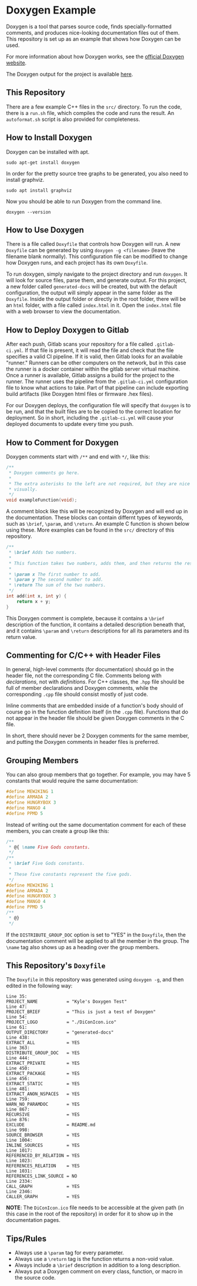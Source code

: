 # Doxygen Example

Doxygen is a tool that parses source code, finds specially-formatted comments,
and produces nice-looking documentation files out of them. This repository is
set up as an example that shows how Doxygen can be used.

For more information about how Doxygen works, see the [official Doxygen
website](https://www.doxygen.nl/index.html).

The Doxygen output for the project is available
[here](http://kkovacs.gitlab-pages/doxygen_example/).

## This Repository

There are a few example C++ files in the `src/` directory. To run the code,
there is a `run.sh` file, which compiles the code and runs the result. An
`autoformat.sh` script is also provided for completeness.

## How to Install Doxygen

Doxygen can be installed with apt.

```
sudo apt-get install doxygen
```

In order for the pretty source tree graphs to be generated, you also need to
install graphviz.

```
sudo apt install graphviz
```

Now you should be able to run Doxygen from the command line.

```
doxygen --version
```

## How to Use Doxygen

There is a file called `Doxyfile` that controls how Doxygen will run. A new
`Doxyfile` can be generated by using `doxygen -g <filename>` (leave the
filename blank normally). This configuration file can be modified to change how
Doxygen runs, and each project has its own `Doxyfile`.

To run doxygen, simply navigate to the project directory and run `doxygen`. It
will look for source files, parse them, and generate output. For this project,
a new folder called `generated-docs` will be created, but with the default
configuration, the output will simply appear in the same folder as the
`Doxyfile`. Inside the output folder or directly in the root folder, there will
be an `html` folder, with a file called `index.html` in it. Open the
`index.html` file with a web browser to view the documentation.

## How to Deploy Doxygen to Gitlab

After each push, Gitlab scans your repository for a file called
`.gitlab-ci.yml`. If that file is present, it will read the file and check that
the file specifies a valid CI pipeline. If it is valid, then Gitlab looks for
an available "runner." Runners can be other computers on the network, but in
this case the runner is a docker container within the gitlab server virtual
machine. Once a runner is available, Gitlab assigns a build for the project to
the runner. The runner uses the pipeline from the `.gitlab-ci.yml`
configuration file to know what actions to take. Part of that pipeline can
include exporting build artifacts (like Doxygen html files or firmware .hex
files).

For our Doxygen deploys, the configuration file will specify that `doxygen` is
to be run, and that the built files are to be copied to the correct location
for deployment. So in short, including the `.gitlab-ci.yml` will cause your
deployed documents to update every time you push.

## How to Comment for Doxygen

Doxygen comments start with `/**` and end with `*/`, like this:

```c
/**
 * Doxygen comments go here.
 *
 * The extra asterisks to the left are not required, but they are nice to have
 * visually.
 */
void exampleFunction(void);
```

A comment block like this will be recognized by Doxygen and will end up in the
documentation. These blocks can contain differnt types of keywords, such as
`\brief`, `\param`, and `\return`. An example C function is shown below using
these. More examples can be found in the `src/` directory of this repository.

```c
/**
 * \brief Adds two numbers.
 *
 * This function takes two numbers, adds them, and then returns the result.
 * 
 * \param x The first number to add.
 * \param y The second number to add.
 * \return The sum of the two numbers.
 */
int add(int x, int y) {
    return x + y;
}
```

This Doxygen comment is complete, because it contains a `\brief` description of
the function, it contains a detailed description beneath that, and it contains
`\param` and `\return` descriptions for all its parameters and its return
value.

## Commenting for C/C++ with Header Files

In general, high-level comments (for documentation) should go in the header
file, not the corresponding C file. Comments belong with *declarations*, not
with *definitions*. For C++ classes, the `.hpp` file should be full of member
declarations and Doxygen comments, while the corresponding `.cpp` file should
consist mostly of just code.

Inline comments that are embedded inside of a function's body should of course
go in the function definition itself (in the `.cpp` file). Functions that do
not appear in the header file should be given Doxygen comments in the C file.

In short, there should never be 2 Doxygen comments for the same member, and
putting the Doxygen comments in header files is preferred.

## Grouping Members

You can also group members that go together. For example, you may have 5
constants that would require the same documentation:

```c
#define MEW2KING 1
#define ARMADA 2
#define HUNGRYBOX 3
#define MANGO 4
#define PPMD 5
```

Instead of writing out the same documentation comment for each of these
members, you can create a group like this:

```c
/**
 * @{ \name Five Gods constants.
 */
/**
 * \brief Five Gods constants.
 *
 * These five constants represent the five gods.
 */
#define MEW2KING 1
#define ARMADA 2
#define HUNGRYBOX 3
#define MANGO 4
#define PPMD 5
/**
 * @}
 */
```

If the `DISTRIBUTE_GROUP_DOC` option is set to "YES" in the `Doxyfile`, then
the documentation comment will be applied to all the member in the group. The
`\name` tag also shows up as a heading over the group members.

## This Repository's `Doxyfile`

The `Doxyfile` in this repository was generated using `doxygen -g`, and then
edited in the following way:

```
Line 35:
PROJECT_NAME           = "Kyle's Doxygen Test"
Line 47:
PROJECT_BRIEF          = "This is just a test of Doxygen"
Line 54:
PROJECT_LOGO           = "./DiConIcon.ico"
Line 61:
OUTPUT_DIRECTORY       = "generated-docs"
Line 438:
EXTRACT_ALL            = YES
Line 363:
DISTRIBUTE_GROUP_DOC   = YES
Line 444:
EXTRACT_PRIVATE        = YES
Line 450:
EXTRACT_PACKAGE        = YES
Line 456:
EXTRACT_STATIC         = YES
Line 481:
EXTRACT_ANON_NSPACES   = YES
Line 759:
WARN_NO_PARAMDOC       = YES
Line 867:
RECURSIVE              = YES
Line 876:
EXCLUDE                = README.md
Line 998:
SOURCE_BROWSER         = YES
Line 1004:
INLINE_SOURCES         = YES
Line 1017:
REFERENCED_BY_RELATION = YES
Line 1023:
REFERENCES_RELATION    = YES
Line 1031:
REFERENCES_LINK_SOURCE = NO
Line 2334:
CALL_GRAPH             = YES
Line 2346:
CALLER_GRAPH           = YES
```

**NOTE**: The `DiConIcon.ico` file needs to be accessible at the given path (in
this case in the root of the repository) in order for it to show up in the
documentation pages.

## Tips/Rules
- Always use a `\param` tag for every parameter.
- Always use a `\return` tag is the function returns a non-void value.
- Always include a `\brief` description in addition to a long description.
- Always put a Doxygen comment on every class, function, or macro in the source
  code.

